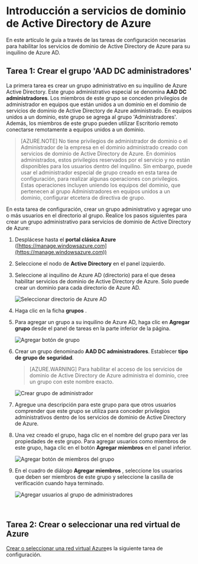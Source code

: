 <properties
    pageTitle="Servicios de dominio de Azure AD: Crear el grupo de administradores de DC AAD | Microsoft Azure"
    description="Introducción a servicios de dominio de Azure Active Directory"
    services="active-directory-ds"
    documentationCenter=""
    authors="mahesh-unnikrishnan"
    manager="stevenpo"
    editor="curtand"/>

<tags
    ms.service="active-directory-ds"
    ms.workload="identity"
    ms.tgt_pltfrm="na"
    ms.devlang="na"
    ms.topic="article"
    ms.date="10/03/2016"
    ms.author="maheshu"/>

# <a name="get-started-with-azure-ad-domain-services"></a>Introducción a servicios de dominio de Active Directory de Azure

En este artículo le guía a través de las tareas de configuración necesarias para habilitar los servicios de dominio de Active Directory de Azure para su inquilino de Azure AD.

## <a name="task-1-create-the-aad-dc-administrators-group"></a>Tarea 1: Crear el grupo 'AAD DC administradores'
La primera tarea es crear un grupo administrativo en su inquilino de Azure Active Directory. Este grupo administrativo especial se denomina **AAD DC administradores**. Los miembros de este grupo se conceden privilegios de administrador en equipos que están unidos a un dominio en el dominio de servicios de dominio de Active Directory de Azure administrado. En equipos unidos a un dominio, este grupo se agrega al grupo 'Administradores'. Además, los miembros de este grupo pueden utilizar Escritorio remoto conectarse remotamente a equipos unidos a un dominio.  

> [AZURE.NOTE] No tiene privilegios de administrador de dominio o el Administrador de la empresa en el dominio administrado creado con servicios de dominio de Active Directory de Azure. En dominios administrados, estos privilegios reservados por el servicio y no están disponibles para los usuarios dentro del inquilino. Sin embargo, puede usar el administrador especial de grupo creado en esta tarea de configuración, para realizar algunas operaciones con privilegios. Estas operaciones incluyen uniendo los equipos del dominio, que pertenecen al grupo Administradores en equipos unidos a un dominio, configurar etcetera de directiva de grupo.

En esta tarea de configuración, crear un grupo administrativo y agregar uno o más usuarios en el directorio al grupo. Realice los pasos siguientes para crear un grupo administrativo para servicios de dominio de Active Directory de Azure:

1. Desplácese hasta el **portal clásica Azure** ([https://manage.windowsazure.com](https://manage.windowsazure.com))

2. Seleccione el nodo de **Active Directory** en el panel izquierdo.

3. Seleccione al inquilino de Azure AD (directorio) para el que desea habilitar servicios de dominio de Active Directory de Azure. Solo puede crear un dominio para cada directorio de Azure AD.

    ![Seleccionar directorio de Azure AD](./media/active-directory-domain-services-getting-started/select-aad-directory.png)

4. Haga clic en la ficha **grupos** .

5. Para agregar un grupo a su inquilino de Azure AD, haga clic en **Agregar grupo** desde el panel de tareas en la parte inferior de la página.

    ![Agregar botón de grupo](./media/active-directory-domain-services-getting-started/add-group-button.png)

6. Crear un grupo denominado **AAD DC administradores**. Establecer **tipo de grupo de** **seguridad**.

    > [AZURE.WARNING] Para habilitar el acceso de los servicios de dominio de Active Directory de Azure administra el dominio, cree un grupo con este nombre exacto.

    ![Crear grupo de administrador](./media/active-directory-domain-services-getting-started/create-admin-group.png)

7. Agregue una descripción para este grupo para que otros usuarios comprender que este grupo se utiliza para conceder privilegios administrativos dentro de los servicios de dominio de Active Directory de Azure.

8. Una vez creado el grupo, haga clic en el nombre del grupo para ver las propiedades de este grupo. Para agregar usuarios como miembros de este grupo, haga clic en el botón **Agregar miembros** en el panel inferior.

    ![Agregar botón de miembros del grupo](./media/active-directory-domain-services-getting-started/add-group-members-button.png)

9. En el cuadro de diálogo **Agregar miembros** , seleccione los usuarios que deben ser miembros de este grupo y seleccione la casilla de verificación cuando haya terminado.

    ![Agregar usuarios al grupo de administradores](./media/active-directory-domain-services-getting-started/add-group-members.png)

<br>

## <a name="task-2-create-or-select-an-azure-virtual-network"></a>Tarea 2: Crear o seleccionar una red virtual de Azure
[Crear o seleccionar una red virtual Azure](active-directory-ds-getting-started-vnet.md)es la siguiente tarea de configuración.
